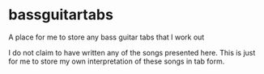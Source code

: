 # bassguitartabs
A place for me to store any bass guitar tabs that I work out

I do not claim to have written any of the songs presented here.  This is just for me to store my own interpretation of these songs in tab form.
